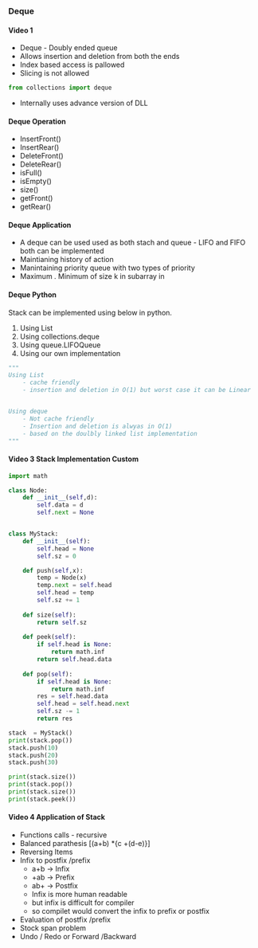 ###                  Deque

#### Video 1 
- Deque - Doubly ended queue 
- Allows insertion and deletion from both the ends 
- Index based access is pallowed
- Slicing is not allowed 
```python
from collections import deque
```
- Internally uses advance version of DLL
#### Deque Operation 
- InsertFront()
- InsertRear()
- DeleteFront()
- DeleteRear()
- isFull()
- isEmpty()
- size()
- getFront()
- getRear()

#### Deque Application 
- A deque can be used used as both stach and queue - LIFO and FIFO both can be implemented 
- Maintianing history of action 
- Manintaining priority queue with two types of priority 
- Maximum . Minimum of size k in  subarray in 
 

####  Deque Python 
Stack can be implemented using below in python.
1. Using List 
2. Using collections.deque
3. Using queue.LIFOQueue
4. Using our own implementation 

```python
"""
Using List 
    - cache friendly 
    - insertion and deletion in O(1) but worst case it can be Linear


Using deque
    - Not cache friendly 
    - Insertion and deletion is alwyas in O(1)
    - based on the doulbly linked list implementation 
"""
```

#### Video 3 Stack Implementation Custom 
```python 
import math

class Node:
    def __init__(self,d):
        self.data = d
        self.next = None


class MyStack:
    def __init__(self):
        self.head = None 
        self.sz = 0

    def push(self,x):
        temp = Node(x)
        temp.next = self.head
        self.head = temp
        self.sz += 1
    
    def size(self):
        return self.sz
    
    def peek(self):
        if self.head is None:
            return math.inf
        return self.head.data
    
    def pop(self):
        if self.head is None:
            return math.inf
        res = self.head.data
        self.head = self.head.next
        self.sz -= 1
        return res

stack  = MyStack()
print(stack.pop())
stack.push(10)
stack.push(20)
stack.push(30)

print(stack.size())
print(stack.pop())
print(stack.size())
print(stack.peek())

```

#### Video 4 Application of Stack 
- Functions calls - recursive 
- Balanced parathesis [(a+b) *{c +(d-e)}]
- Reversing Items 
- Infix to postfix /prefix 
    - a+b -> Infix
    - +ab -> Prefix
    - ab+ -> Postfix
    - Infix is more human readable
    - but infix is difficult for compiler
    - so compilet would  convert the infix to prefix or postfix   
- Evaluation of postfix /prefix
- Stock span problem 
- Undo / Redo or Forward /Backward 